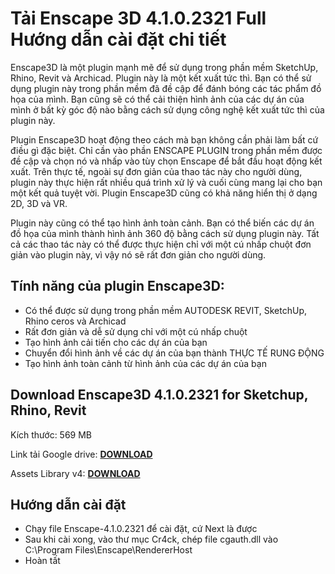 # Tải Enscape 3D 4.1.0.2321 Full Hướng dẫn cài đặt chi tiết
Enscape3D là một plugin mạnh mẽ để sử dụng trong phần mềm  SketchUp, Rhino, Revit và Archicad. Plugin này là một kết xuất tức thì. Bạn có thể sử dụng plugin này trong phần mềm đã đề cập để đánh bóng các tác phẩm đồ họa của mình. Bạn cũng sẽ có thể cải thiện hình ảnh của các dự án của mình ở bất kỳ góc độ nào bằng cách sử dụng công nghệ kết xuất tức thì của plugin này.

Plugin Enscape3D hoạt động theo cách mà bạn không cần phải làm bất cứ điều gì đặc biệt. Chỉ cần vào phần ENSCAPE PLUGIN trong phần mềm được đề cập và chọn nó và nhấp vào tùy chọn Enscape để bắt đầu hoạt động kết xuất. Trên thực tế, ngoài sự đơn giản của thao tác này cho người dùng, plugin này thực hiện rất nhiều quá trình xử lý và cuối cùng mang lại cho bạn một kết quả tuyệt vời. Plugin Enscape3D cũng có khả năng hiển thị ở dạng 2D, 3D và VR.

Plugin này cũng có thể tạo hình ảnh toàn cảnh. Bạn có thể biến các dự án đồ họa của mình thành hình ảnh 360 độ bằng cách sử dụng plugin này. Tất cả các thao tác này có thể được thực hiện chỉ với một cú nhấp chuột đơn giản vào plugin này, vì vậy nó sẽ rất đơn giản cho người dùng.

## Tính năng của plugin Enscape3D:
- Có thể được sử dụng trong phần mềm AUTODESK REVIT, SketchUp, Rhino ceros và Archicad
- Rất đơn giản và dễ sử dụng chỉ với một cú nhấp chuột
- Tạo hình ảnh cải tiến cho các dự án của bạn
- Chuyển đổi hình ảnh về các dự án của bạn thành THỰC TẾ RUNG ĐỘNG
- Tạo hình ảnh toàn cảnh từ hình ảnh của các dự án của bạn
## Download Enscape3D 4.1.0.2321 for Sketchup, Rhino, Revit
Kích thước: 569 MB

Link tải Google drive: [**DOWNLOAD**](https://isangtao.com/download-enscape-3d-4-1-0-2321-full-huong-dan-cai-dat/)

Assets Library v4: [**DOWNLOAD**](https://isangtao.com/download-enscape-3d-4-1-0-2321-full-huong-dan-cai-dat/)

## Hướng dẫn cài đặt
- Chạy file Enscape-4.1.0.2321 để cài đặt, cứ Next là được
- Sau khi cài xong, vào thư mục Cr4ck, chép file cgauth.dll vào C:\Program Files\Enscape\RendererHost
- Hoàn tất
